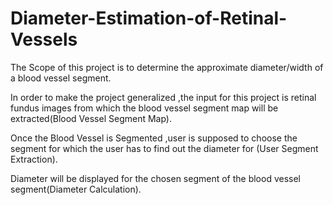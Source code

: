 # Diameter-Estimation-of-Retinal-Vessels
The Scope of this project is to determine the approximate diameter/width of a blood vessel segment.

In order to make the project generalized ,the input for this project is retinal fundus images from which the blood vessel segment map will be extracted(Blood Vessel Segment Map).

Once the Blood Vessel is Segmented ,user is supposed to choose the segment for which the user has to find out the diameter for (User Segment Extraction).

Diameter will be displayed for the chosen segment of the blood vessel segment(Diameter Calculation).

